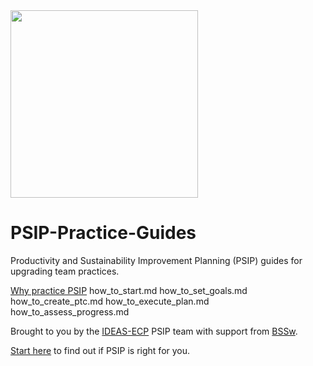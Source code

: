 
<img src="https://github.com/bssw-psip/ptc-catalog/blob/master/psip_logo.png" width="300">

# PSIP-Practice-Guides
Productivity and Sustainability Improvement Planning (PSIP) guides for upgrading team practices.

[Why practice PSIP](why_practice_PSIP.md)
how_to_start.md 
how_to_set_goals.md 
how_to_create_ptc.md 
how_to_execute_plan.md 
how_to_assess_progress.md

Brought to you by the [IDEAS-ECP](https://ideas-productivity.org) PSIP team with support from [BSSw](https://bssw.io).

[Start here](why_practice_PSIP.md) to find out if PSIP is right for you.
